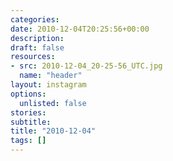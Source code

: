 ```yaml
---
categories:
date: 2010-12-04T20:25:56+00:00
description:
draft: false
resources:
- src: 2010-12-04_20-25-56_UTC.jpg
  name: "header"
layout: instagram
options:
  unlisted: false
stories:
subtitle:
title: "2010-12-04"
tags: []
---
```


 
